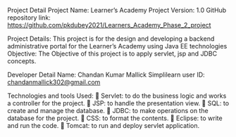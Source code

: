 Project Detail 
Project Name: Learner’s Academy 
Project Version: 1.0
GitHub repository link: 
https://github.com/pkdubey2021/Learners_Academy_Phase_2_project

Project Details: This project is for the design and developing a backend administrative portal for the Learner’s Academy using Java EE technologies
Objective:  The Objective of this project is to apply servlet, jsp and JDBC concepts.

Developer Detail 
Name: Chandan Kumar Mallick
Simplilearn  user ID: chandanmallick302@gmail.com

Technologies and tools Used:
	Servlet: to do the business logic and works a controller for the project. 
	JSP: to handle the presentation view.
	SQL: to create and manage the database.
	JDBC: to make operations on the database for the project.
	CSS: to format the contents.
	Eclipse: to write and run the code.
	Tomcat: to run and deploy servlet application.
